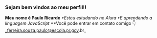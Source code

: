 ### Sejam bem vindos ao meu perfil!!

**Meu nome é Paulo Ricardo**
_•Estou estudando no Alura_
_•E aprendendo a linguagem JavaScript_
**Você pode entrar em contato comigo 👇
_ferreira.souza.paulo@escola.pr.gov.br_
